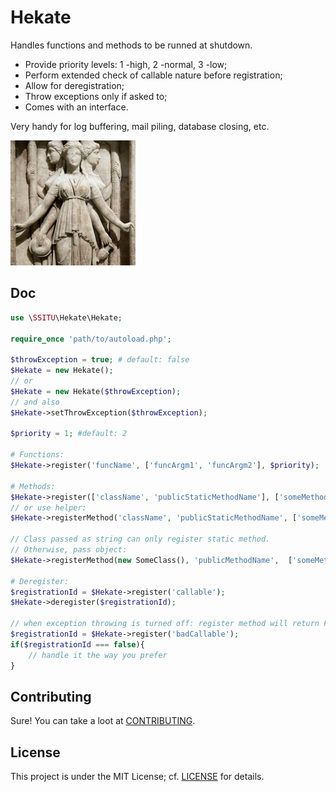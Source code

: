 # Hekate

Handles functions and methods to be runned at shutdown.

- Provide priority levels: 1 -high, 2 -normal, 3 -low;
- Perform extended check of callable nature before registration;
- Allow for deregistration;
- Throw exceptions only if asked to;
- Comes with an interface.

Very handy for log buffering, mail piling, database closing, etc.

![Hekate](Hekate.jpg)

## Doc

```php
use \SSITU\Hekate\Hekate;

require_once 'path/to/autoload.php';

$throwException = true; # default: false
$Hekate = new Hekate();
// or
$Hekate = new Hekate($throwException);
// and also
$Hekate->setThrowException($throwException);

$priority = 1; #default: 2

# Functions:
$Hekate->register('funcName', ['funcArgm1', 'funcArgm2'], $priority);

# Methods:
$Hekate->register(['className', 'publicStaticMethodName'], ['someMethodArgm'], $priority);
// or use helper:
$Hekate->registerMethod('className', 'publicStaticMethodName', ['someMethodArgm'], $priority);

// Class passed as string can only register static method.
// Otherwise, pass object:
$Hekate->registerMethod(new SomeClass(), 'publicMethodName',  ['someMethodArgm'], $priority);

# Deregister:
$registrationId = $Hekate->register('callable');
$Hekate->deregister($registrationId);

// when exception throwing is turned off: register method will return FALSE in case of invalid callback
$registrationId = $Hekate->register('badCallable');
if($registrationId === false){
    // handle it the way you prefer
}
```

## Contributing

Sure! You can take a loot at [CONTRIBUTING](CONTRIBUTING.md).

## License

This project is under the MIT License; cf. [LICENSE](LICENSE) for details.
